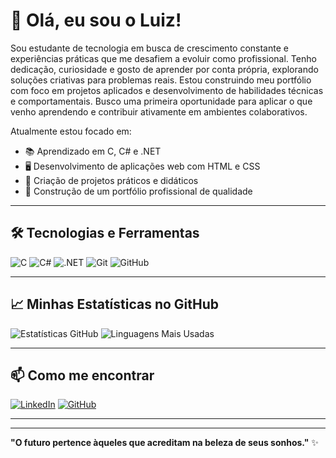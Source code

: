 # 👋 Olá, eu sou o Luiz!

Sou estudante de tecnologia em busca de crescimento constante e experiências práticas que me desafiem a evoluir como profissional. Tenho dedicação, curiosidade e gosto de aprender por conta própria, explorando soluções criativas para problemas reais. Estou construindo meu portfólio com foco em projetos aplicados e desenvolvimento de habilidades técnicas e comportamentais. Busco uma primeira oportunidade para aplicar o que venho aprendendo e contribuir ativamente em ambientes colaborativos. 

Atualmente estou focado em:
- 📚 Aprendizado em C, C# e .NET
- 🖥️ Desenvolvimento de aplicações web com HTML e CSS
- 🔧 Criação de projetos práticos e didáticos
- 🚀 Construção de um portfólio profissional de qualidade

---

## 🛠️ Tecnologias e Ferramentas

![C](https://img.shields.io/badge/C-00599C?style=for-the-badge&logo=c&logoColor=white)
![C#](https://img.shields.io/badge/C%23-239120?style=for-the-badge&logo=c-sharp&logoColor=white)
![.NET](https://img.shields.io/badge/.NET-512BD4?style=for-the-badge&logo=dotnet&logoColor=white)
![Git](https://img.shields.io/badge/Git-F05032?style=for-the-badge&logo=git&logoColor=white)
![GitHub](https://img.shields.io/badge/GitHub-181717?style=for-the-badge&logo=github&logoColor=white)

---

## 📈 Minhas Estatísticas no GitHub

![Estatísticas GitHub](https://github-readme-stats.vercel.app/api?username=Luizglc06&show_icons=true&theme=radical)
![Linguagens Mais Usadas](https://github-readme-stats.vercel.app/api/top-langs/?username=Luizglc06&layout=compact&theme=radical)

---

## 📫 Como me encontrar

[![LinkedIn](https://img.shields.io/badge/LinkedIn-blue?style=for-the-badge&logo=linkedin)](https://www.linkedin.com/in/luiz-guilherme-lourenco-campos/)
[![GitHub](https://img.shields.io/badge/GitHub-181717?style=for-the-badge&logo=github)](https://github.com/Luizglc06)

---


---

**"O futuro pertence àqueles que acreditam na beleza de seus sonhos."** ✨
